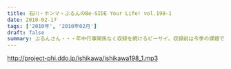 ```yaml
---
title: 石川・ホンマ・ぶるんのBe-SIDE Your Life! vol.198-1
date: 2010-02-17
tags: ['2010年', '2010年02月']
draft: false
summary: ぶるんさん・・・年中行事関係なく収録を続けるビーサイ。収録前は今季の課題である「巨人の外野はどーなる論争」で紛糾のスタジオでした。NAMAE
---
```


http://project-phi.ddo.jp/ishikawa/ishikawa198_1.mp3
